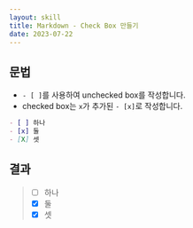 ```yaml
---
layout: skill
title: Markdown - Check Box 만들기
date: 2023-07-22
---
```





## 문법

- `- [ ]`를 사용하여 unchecked box를 작성합니다.
- checked box는 `x`가 추가된 `- [x]`로 작성합니다.

```markdown
- [ ] 하나
- [x] 둘
- [X] 셋
```


## 결과

> - [ ] 하나
> - [x] 둘
> - [X] 셋
